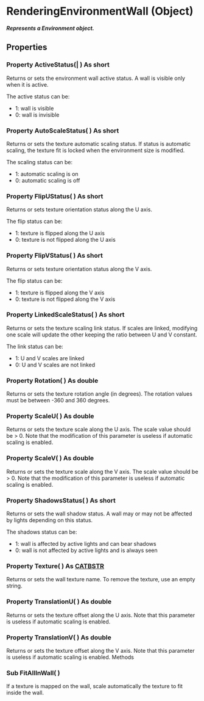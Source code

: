 # RenderingEnvironmentWall (Object)

**_Represents a Environment object._**

## Properties

### Property **ActiveStatus**(| ) As short

   Returns or sets the environment wall active status. A wall is visible only when it is active.

The active status can be:
  * 1: wall is visible
  * 0: wall is invisible

### Property **AutoScaleStatus**( ) As short

   Returns or sets the texture automatic scaling status. If status is automatic scaling, the texture fit is locked when the environment size is modified.

The scaling status can be:
  * 1: automatic scaling is on
  * 0: automatic scaling is off

### Property **FlipUStatus**( ) As short

   Returns or sets texture orientation status along the U axis.

The flip status can be:
  * 1: texture is flipped along the U axis
  * 0: texture is not flipped along the U axis

### Property **FlipVStatus**( ) As short

   Returns or sets texture orientation status along the V axis.

The flip status can be:
  * 1: texture is flipped along the V axis
  * 0: texture is not flipped along the V axis

### Property **LinkedScaleStatus**( ) As short

   Returns or sets the texture scaling link status. If scales are linked, modifying one scale will update the other keeping the ratio between U and V constant.

The link status can be:
  * 1: U and V scales are linked
  * 0: U and V scales are not linked

### Property **Rotation**( ) As double

   Returns or sets the texture rotation angle (in degrees). The rotation values must be between -360 and 360 degrees.  
### Property **ScaleU**( ) As double

   Returns or sets the texture scale along the U axis. The scale value should be > 0. Note that the modification of this parameter is useless if automatic scaling is enabled.  
### Property **ScaleV**( ) As double

   Returns or sets the texture scale along the V axis. The scale value should be > 0. Note that the modification of this parameter is useless if automatic scaling is enabled.  
### Property **ShadowsStatus**( ) As short

   Returns or sets the wall shadow status. A wall may or may not be affected by lights depending on this status.

The shadows status can be:
  * 1: wall is affected by active lights and can bear shadows
  * 0: wall is not affected by active lights and is always seen

### Property **Texture**( ) As [CATBSTR](../System/typedef_CATBSTR_8129.md)

   Returns or sets the wall texture name. To remove the texture, use an empty string.  
### Property **TranslationU**( ) As double

   Returns or sets the texture offset along the U axis. Note that this parameter is useless if automatic scaling is enabled.  
### Property **TranslationV**( ) As double

   Returns or sets the texture offset along the V axis. Note that this parameter is useless if automatic scaling is enabled.  Methods

### Sub **FitAllInWall**( )

   If a texture is mapped on the wall, scale automatically the texture to fit inside the wall.